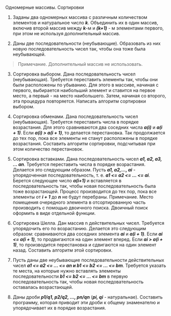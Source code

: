Одномерные массивы. Сортировки 
 
1. Заданы два одномерных массива с различным количеством элементов и натуральное число ***k***. Объединить их в один массив, включив второй массив между ***k***-м и ***(k+1)*** - м элементами первого, при этом не используя дополнительный массив. 
 
2. Даны две последовательности (неубывающие). Образовать из них новую последовательность чисел так, чтобы она тоже была неубывающей.
>Примечание. Дополнительный массив не использовать. 
 
3. Сортировка выбором. Дана последовательность чисел (неубывающая). Требуется переставить элементы так, чтобы они были расположены по убыванию. Для этого в массиве, начиная с первого, выбирается наибольший элемент и ставится на первое место, а первый - на место наибольшего. Затем, начиная со второго, эта процедура повторяется. Написать алгоритм сортировки выбором.

4. Сортировка обменами. Дана последовательность чисел (неубывающая). Требуется переставить числа в порядке возрастания. Для этого сравниваются два соседних числа ***a(i)*** и ***a(i + 1)***. Если ***a(i) > a(i + 1)***, то делается перестановка. Так продолжается до тех пор, пока все элементы не станут расположены в порядке возрастания. Составить алгоритм сортировки, подсчитывая при этом количество перестановок.
 
5. Сортировка вставками. Дана последовательность чисел ***a1, a2, a3, ... an***. Требуется переставить числа в порядке возрастания. Делается это следующим образом. Пусть ***a1, a2,..., ai*** - упорядоченная последовательность, т. е. ***a1 <= a2 <= ... <= ai***. Берется следующее число ***a(i+1)*** и вставляется в последовательность так, чтобы новая последовательность была тоже возрастающей. Процесс производится до тех пор, пока все элементы от ***i + 1*** до ***n*** не будут перебраны. Примечание. Место помещения очередного элемента в отсортированную часть производить с помощью двоичного поиска. Двоичный поиск оформить в виде отдельной функции.
 
6. Сортировка Шелла. Дан массив n действительных чисел. Требуется упорядочить его по возрастанию. Делается это следующим образом: сравниваются два соседних элемента ***ai*** и ***a(i + 1)***. Если ***ai <= a(i + 1)***, то продвигаются на один элемент вперед. Если ***ai > a(i + 1)***, то производится перестановка и сдвигаются на один элемент назад. Составить алгоритм этой сортировки.
 
7. Пусть даны две неубывающие последовательности действительных чисел ***a1 <= a2 <= ... <= an и b1 <= b2 <= ... <= bm***. Требуется указать те места, на которые нужно вставлять элементы последовательности ***b1 <= b2 <= ... <= bm*** в первую последовательность так, чтобы новая последовательность оставалась возрастающей.
 
8. Даны дроби ***p1/q1, p2/q2, ..., pn/qn*** (***pi, qi*** - натуральнае). Составить программу, которая приводит эти дроби к общему знаменателю и упорядочивает их в порядке возрастания.

